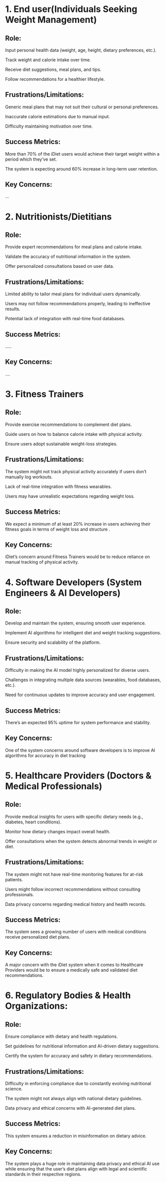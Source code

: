  # 1. End user(Individuals Seeking Weight Management)

 
 ## Role:
 
Input personal health data (weight, age, height, dietary preferences, etc.).

Track weight and calorie intake over time.

Receive diet suggestions, meal plans, and tips.

Follow recommendations for a healthier lifestyle.


## Frustrations/Limitations:

Generic meal plans that may not suit their cultural or personal preferences.

Inaccurate calorie estimations due to manual input.

Difficulty maintaining motivation over time.


## Success Metrics:

More than 70% of the iDiet users would achieve their target weight within a period which they’ve set.

The system is expecting around 60% increase in long-term user retention.

## Key Concerns:
...

# 2. Nutritionists/Dietitians
## Role:
Provide expert recommendations for meal plans and calorie intake.

Validate the accuracy of nutritional information in the system.

Offer personalized consultations based on user data.

## Frustrations/Limitations:

Limited ability to tailor meal plans for individual users dynamically.

Users may not follow recommendations properly, leading to ineffective results.

Potential lack of integration with real-time food databases.

## Success Metrics:
…..
## Key Concerns:
…. 

# 3. Fitness Trainers
## Role:
Provide exercise recommendations to complement diet plans.

Guide users on how to balance calorie intake with physical activity.

Ensure users adopt sustainable weight-loss strategies.

## Frustrations/Limitations:

The system might not track physical activity accurately if users don’t manually log workouts.

Lack of real-time integration with fitness wearables.

Users may have unrealistic expectations regarding weight loss.

## Success Metrics:

We expect a minimum of at least 20% increase in users achieving their fitness goals in terms of weight loss and structure .

## Key Concerns:
iDiet’s concern around Fitness Trainers would be to reduce reliance on manual tracking of physical activity.

# 4. Software Developers (System Engineers & AI Developers)
## Role:

Develop and maintain the system, ensuring smooth user experience.

Implement AI algorithms for intelligent diet and weight tracking suggestions.

Ensure security and scalability of the platform.

## Frustrations/Limitations:

Difficulty in making the AI model highly personalized for diverse users.

Challenges in integrating multiple data sources (wearables, food databases, etc.).

Need for continuous updates to improve accuracy and user engagement.

## Success Metrics:

There’s an expected 95% uptime for system performance and stability.

## Key Concerns:
One of the system concerns around software developers is to improve AI algorithms for accuracy in diet tracking

# 5. Healthcare Providers (Doctors & Medical Professionals)

## Role:

Provide medical insights for users with specific dietary needs (e.g., diabetes, heart conditions).

Monitor how dietary changes impact overall health.

Offer consultations when the system detects abnormal trends in weight or diet.

## Frustrations/Limitations:

The system might not have real-time monitoring features for at-risk patients.

Users might follow incorrect recommendations without consulting professionals.

Data privacy concerns regarding medical history and health records.

## Success Metrics:

The system sees a growing number of users with medical conditions receive personalized diet plans.

## Key Concerns:

A major concern with the iDiet system when it comes to Healthcare Providers would be to ensure a medically safe and validated diet recommendations.

# 6. Regulatory Bodies & Health Organizations:

## Role:

Ensure compliance with dietary and health regulations.

Set guidelines for nutritional information and AI-driven dietary suggestions.

Certify the system for accuracy and safety in dietary recommendations.

## Frustrations/Limitations:

Difficulty in enforcing compliance due to constantly evolving nutritional science.

The system might not always align with national dietary guidelines.

Data privacy and ethical concerns with AI-generated diet plans.

## Success Metrics:

This system ensures a reduction in misinformation on dietary advice.

## Key Concerns:

The system plays a huge role in maintaining data privacy and ethical AI use while ensuring that the user’s diet plans align with legal and scientific standards in their respective regions.


